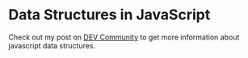 # Data Structures in JavaScript

Check out my post on [DEV Community](https://dev.to/kgprajwal/comprehensive-guide-to-javascript-part-6-data-structures-i90) to get more information about javascript data structures.